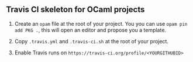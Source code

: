 ## Travis CI skeleton for OCaml projects

1. Create an `opam` file at the root of your project. You you can use
   `opam pin add PKG .`, this will open an editor and propose you a
   template.

2. Copy `.travis.yml` and `.travis-ci.sh` at the root of your project.

3. Enable Travis runs on `https://travis-ci.org/profile/<YOURGITHUBID>`
